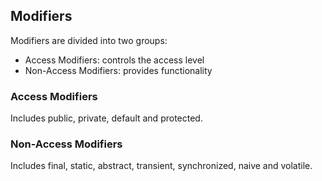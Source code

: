 ## Modifiers

Modifiers are divided into two groups:

- Access Modifiers: controls the access level
- Non-Access Modifiers: provides functionality

### Access Modifiers

Includes public, private, default and protected.

### Non-Access Modifiers

Includes final, static, abstract, transient, synchronized, naive and volatile.
